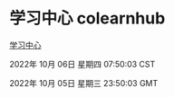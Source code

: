 # 学习中心 colearnhub
[学习中心](http://27.19.32.34:56308/colearnhub/)

2022年 10月 06日 星期四 07:50:03 CST

2022年 10月 05日 星期三 23:50:03 GMT
